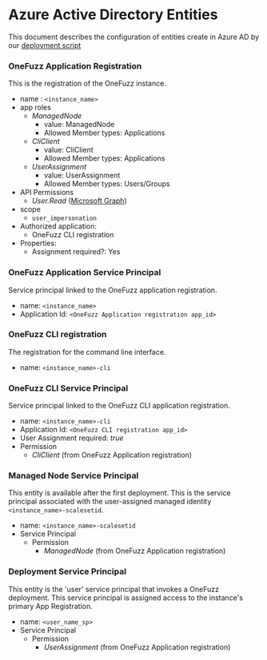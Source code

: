 # Azure Active Directory Entities
This document describes the configuration of entities create in Azure AD by our [deployment script](../src/deployment/deploy.py)

### OneFuzz Application Registration
This is the registration of the OneFuzz instance.
* name : `<instance_name>`
* app roles
    * _ManagedNode_
        * value: ManagedNode
        * Allowed Member types: Applications
    * _CliClient_
        * value: CliClient
        * Allowed Member types: Applications
    * _UserAssignment_
        * value: UserAssignment
        * Allowed Member types: Users/Groups 
* API Permissions
    * _User.Read_ ([Microsoft Graph](https://docs.microsoft.com/en-us/graph/permissions-reference#user-permissions))
* scope
    * `user_impersonation`
* Authorized application:
    * OneFuzz CLI registration
* Properties: 
    * Assignment required?: Yes

### OneFuzz Application Service Principal
Service principal linked to the OneFuzz application registration.
* name: `<instance_name>`
* Application Id: `<OneFuzz Application registration app_id>`

### OneFuzz CLI registration
The registration for the command line interface.
* name: `<instance_name>-cli`

### OneFuzz CLI Service Principal
Service principal linked to the OneFuzz CLI application registration.
* name: `<instance_name>-cli`
* Application Id: `<OneFuzz CLI registration app_id>`
* User Assignment required: _true_
* Permission
    * _CliClient_ (from OneFuzz Application registration)

### Managed Node Service Principal
This entity is available after the first deployment. This is the service principal associated with the user-assigned managed identity `<instance_name>-scalesetid`.

* name: `<instance_name>-scalesetid`
* Service Principal
    * Permission
        * _ManagedNode_ (from OneFuzz Application registration)

### Deployment Service Principal
This entity is the 'user' service principal that invokes a OneFuzz deployment. This service principal is assigned access to the instance's primary App Registration. 

* name: `<user_name_sp>`
* Service Principal
    * Permission
        * _UserAssignment_ (from OneFuzz Application registration)

